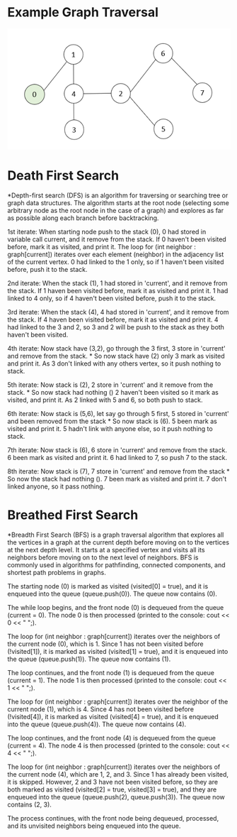 # Example Graph Traversal

<img src="graph.png" alt="Demo 1" width="600"/>


# Death First Search

*Depth-first search (DFS) is an algorithm for traversing or searching tree or graph data structures. The algorithm starts at the root node (selecting some arbitrary node as the root node in the case of a graph) and explores as far as possible along each branch before backtracking.

1st iterate:
When starting node push to the stack (0), 0 had stored in variable call current, and it remove from the stack.
If 0 haven't been visited before, mark it as visited, and print it. 
The loop for (int neighbor : graph[current]) iterates over each element (neighbor) in the adjacency list of the current vertex.
0 had linked to the 1 only, so if 1 haven't been visited before, push it to the stack.

2nd iterate:
When the stack (1), 1 had stored in 'current', and it remove from the stack.
If 1 haven been visited before, mark it as visited and print it.
1 had linked to 4 only, so if 4 haven't been visited before, push it to the stack.

3rd iterate:
When the stack (4), 4 had stored in 'current', and it remove from the stack.
If 4 haven been visited before, mark it as visited and print it.
4 had linked to the 3 and 2, so 3 and 2 will be push to the stack as they both haven't been visited.

4th iterate:
Now stack have (3,2), go through the 3 first, 3 store in 'current' and remove from the stack. * So now stack have (2) only
3 mark as visited and print it. 
As 3 don't linked with any others vertex, so it push nothing to stack.

5th iterate:
Now stack is (2), 2 store in 'current' and it remove from the stack. * So now stack had nothing ()
2 haven't been visited so it mark as visited, and print it.
As 2 linked with 5 and 6, so both push to stack.

6th iterate:
Now stack is (5,6), let say go through 5 first, 5 stored in 'current' and been removed from the stack * So now stack is (6).
5 been mark as visited and print it.
5 hadn't link with anyone else, so it push nothing to stack.

7th iterate:
Now stack is (6), 6 store in 'current' and remove from the stack.
6 been mark as visited and print it.
6 had linked to 7, so push 7 to the stack.

8th iterate:
Now stack is (7), 7 store in 'current' and remove from the stack * So now the stack had nothing ().
7 been mark as visited and print it.
7 don't linked anyone, so it pass nothing.

# Breathed First Search

*Breadth First Search (BFS) is a graph traversal algorithm that explores all the vertices in a graph at the current depth before moving on to the vertices at the next depth level. It starts at a specified vertex and visits all its neighbors before moving on to the next level of neighbors. BFS is commonly used in algorithms for pathfinding, connected components, and shortest path problems in graphs.

The starting node (0) is marked as visited (visited[0] = true), and it is enqueued into the queue (queue.push(0)). The queue now contains (0).

The while loop begins, and the front node (0) is dequeued from the queue (current = 0). The node 0 is then processed (printed to the console: cout << 0 << " ";).

The loop for (int neighbor : graph[current]) iterates over the neighbors of the current node (0), which is 1. Since 1 has not been visited before (!visited[1]), it is marked as visited (visited[1] = true), and it is enqueued into the queue (queue.push(1)). The queue now contains (1).

The loop continues, and the front node (1) is dequeued from the queue (current = 1). The node 1 is then processed (printed to the console: cout << 1 << " ";).

The loop for (int neighbor : graph[current]) iterates over the neighbor of the current node (1), which is 4. Since 4 has not been visited before (!visited[4]), it is marked as visited (visited[4] = true), and it is enqueued into the queue (queue.push(4)). The queue now contains (4).

The loop continues, and the front node (4) is dequeued from the queue (current = 4). The node 4 is then processed (printed to the console: cout << 4 << " ";).

The loop for (int neighbor : graph[current]) iterates over the neighbors of the current node (4), which are 1, 2, and 3. Since 1 has already been visited, it is skipped. However, 2 and 3 have not been visited before, so they are both marked as visited (visited[2] = true, visited[3] = true), and they are enqueued into the queue (queue.push(2), queue.push(3)). The queue now contains (2, 3).

The process continues, with the front node being dequeued, processed, and its unvisited neighbors being enqueued into the queue.

